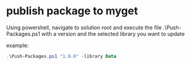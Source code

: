 # publish package to myget

Using powershell, navigate to solution root and execute the file .\Push-Packages.ps1 with a version and the selected library you want to update

example:
```powershell
.\Push-Packages.ps1 "1.0.0" -library Data
```